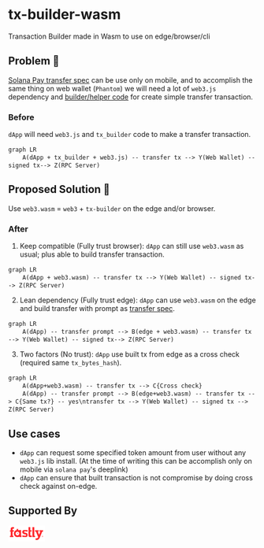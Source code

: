 # tx-builder-wasm

Transaction Builder made in Wasm to use on edge/browser/cli

## Problem 🤔

[Solana Pay transfer spec](https://docs.solanapay.com/spec#specification-transfer-request) can be use only on mobile, and to accomplish the same thing on web wallet (`Phantom`) we will need a lot of `web3.js` dependency and [builder/helper code](https://github.com/solana-labs/solana-pay/blob/master/core/src/createTransfer.ts) for create simple transfer transaction.

### Before

`dApp` will need `web3.js` and `tx_builder` code to make a transfer transaction.

```mermaid
graph LR
    A(dApp + tx_builder + web3.js) -- transfer tx --> Y(Web Wallet) -- signed tx--> Z(RPC Server)
```

## Proposed Solution 🙌

Use `web3.wasm` = `web3` + `tx-builder` on the edge and/or browser.

### After

1. Keep compatible (Fully trust browser): `dApp` can still use `web3.wasm` as usual; plus able to build transfer transaction.

```mermaid
graph LR
    A(dApp + web3.wasm) -- transfer tx --> Y(Web Wallet) -- signed tx--> Z(RPC Server)
```

2. Lean dependency (Fully trust edge): `dApp` can use `web3.wasm` on the edge and build transfer with prompt as [transfer spec](https://docs.solanapay.com/spec#specification-transfer-request).

```mermaid
graph LR
    A(dApp) -- transfer prompt --> B(edge + web3.wasm) -- transfer tx --> Y(Web Wallet) -- signed tx--> Z(RPC Server)
```

3. Two factors (No trust): `dApp` use built tx from edge as a cross check (required same `tx_bytes_hash`).

```mermaid
graph LR
    A(dApp+web3.wasm) -- transfer tx --> C{Cross check}
    A(dApp) -- transfer prompt --> B(edge+web3.wasm) -- transfer tx --> C{Same tx?} -- yes\ntransfer tx --> Y(Web Wallet) -- signed tx --> Z(RPC Server)
```

## Use cases

- `dApp` can request some specified token amount from user without any `web3.js` lib install. (At the time of writing this can be accomplish only on mobile via `solana pay`'s deeplink)
- `dApp` can ensure that built transaction is not compromise by doing cross check against on-edge.

## Supported By

<a href="https://www.fastly.com/"><img width="auto" height="32px" src="https://raw.githubusercontent.com/gist-rs/gist-rs/4f9a7864e67bf6145bf5f654b603e12deff46c8e/public/img/fastly-logo.svg"/></a>
